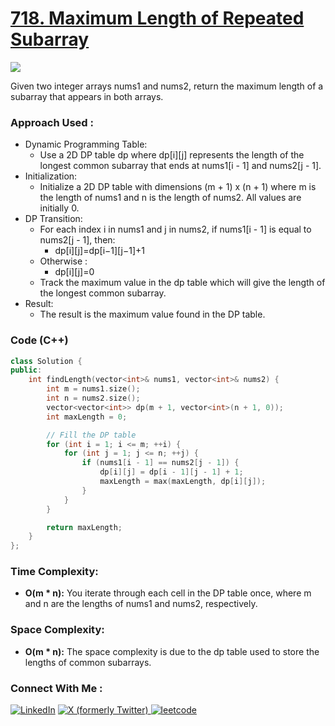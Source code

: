 # [718. Maximum Length of Repeated Subarray](https://leetcode.com/problems/maximum-length-of-repeated-subarray/description/)

![](https://badgen.net/badge/Level/Medium/yellow)

Given two integer arrays nums1 and nums2, return the maximum length of a subarray that appears in both arrays.

### Approach Used :

-   Dynamic Programming Table:
    -   Use a 2D DP table dp where dp[i][j] represents the length of the longest common subarray that ends at nums1[i - 1] and nums2[j - 1].
-   Initialization:
    -   Initialize a 2D DP table with dimensions (m + 1) x (n + 1) where m is the length of nums1 and n is the length of nums2. All values are initially 0.
-   DP Transition:
    -   For each index i in nums1 and j in nums2, if nums1[i - 1] is equal to nums2[j - 1], then:
        -   dp[i][j]=dp[i−1][j−1]+1 
    -   Otherwise : 
        -   dp[i][j]=0
    -   Track the maximum value in the dp table which will give the length of the longest common subarray.
-   Result:
    -   The result is the maximum value found in the DP table.

### Code (C++)

```cpp
class Solution {
public:
    int findLength(vector<int>& nums1, vector<int>& nums2) {
        int m = nums1.size();
        int n = nums2.size();
        vector<vector<int>> dp(m + 1, vector<int>(n + 1, 0));
        int maxLength = 0;

        // Fill the DP table
        for (int i = 1; i <= m; ++i) {
            for (int j = 1; j <= n; ++j) {
                if (nums1[i - 1] == nums2[j - 1]) {
                    dp[i][j] = dp[i - 1][j - 1] + 1;
                    maxLength = max(maxLength, dp[i][j]);
                }
            }
        }

        return maxLength;
    }
};
```

### Time Complexity:
- **O(m * n):** You iterate through each cell in the DP table once, where m and n are the lengths of nums1 and nums2, respectively.

### Space Complexity:
- **O(m * n):** The space complexity is due to the dp table used to store the lengths of common subarrays.


### Connect With Me : 

<a href="https://www.linkedin.com/in/shivam-ray-b4306524a/" target="_blank"><img src="https://img.shields.io/badge/LinkedIn-0077B5?style=for-the-badge&logo=linkedin&logoColor=white" alt="LinkedIn"></a>
<a href="https://x.com/rai_shivam11/" target="_blank"><img src="https://img.shields.io/badge/Twitter-1DA1F2?style=for-the-badge&logo=twitter&logoColor=white" alt="X (formerly Twitter)">
</a>
<a href="https://leetcode.com/u/shrunited0702/" target="_blank"><img src="https://img.shields.io/badge/LeetCode-000000?style=for-the-badge&logo=LeetCode&logoColor=#d16c06" alt="leetcode">
</a>